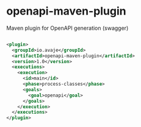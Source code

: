 # openapi-maven-plugin
Maven plugin for OpenAPI generation (swagger)

```xml

<plugin>
  <groupId>io.avaje</groupId>
  <artifactId>openapi-maven-plugin</artifactId>
  <version>1.0</version>
  <executions>
    <execution>
      <id>main</id>
      <phase>process-classes</phase>
      <goals>
        <goal>openapi</goal>
      </goals>
    </execution>
  </executions>
</plugin>

```
